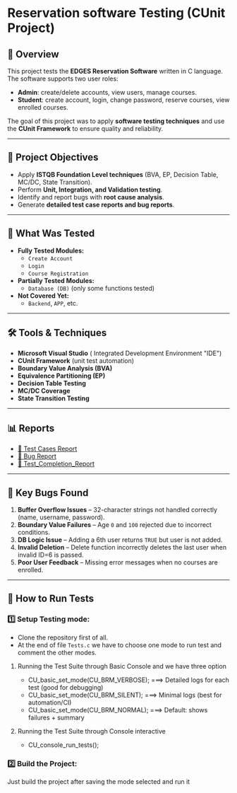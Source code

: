 # Reservation software Testing (CUnit Project)

## 📌 Overview
This project tests the **EDGES Reservation Software** written in C language. 
The software supports two user roles:
- **Admin**: create/delete accounts, view users, manage courses.
- **Student**: create account, login, change password, reserve courses, view enrolled courses.

The goal of this project was to apply **software testing techniques** and use the **CUnit Framework** to ensure quality and reliability.

---

## 🎯 Project Objectives
- Apply **ISTQB Foundation Level techniques** (BVA, EP, Decision Table, MC/DC, State Transition).
- Perform **Unit, Integration, and Validation testing**.
- Identify and report bugs with **root cause analysis**.
- Generate **detailed test case reports and bug reports**.

---

## 🧪 What Was Tested
- **Fully Tested Modules:**
  - `Create Account`
  - `Login`
  - `Course Registration`
- **Partially Tested Modules:**
  - `Database (DB)` (only some functions tested)
- **Not Covered Yet:**
  - `Backend`, `APP`, etc.

---

## 🛠️ Tools & Techniques
- **Microsoft Visual Studio** ( Integrated Development Environment "IDE")
- **CUnit Framework** (unit test automation)
- **Boundary Value Analysis (BVA)**
- **Equivalence Partitioning (EP)**
- **Decision Table Testing**
- **MC/DC Coverage**
- **State Transition Testing**

---

## 📊 Reports
- [📄 Test Cases Report](Reports/Test_Cases_Report.pdf)  
- [🐞 Bug Report](Reports/Bugs_Report.pdf)  
- [📘 Test_Completion_Report](Reports/Test_Completion_Report.pdf)  

---

## 🐛 Key Bugs Found
1. **Buffer Overflow Issues** – 32-character strings not handled correctly (name, username, password).  
2. **Boundary Value Failures** – Age `0` and `100` rejected due to incorrect conditions.  
3. **DB Logic Issue** – Adding a 6th user returns `TRUE` but user is not added.  
4. **Invalid Deletion** – Delete function incorrectly deletes the last user when invalid ID=6 is passed.  
5. **Poor User Feedback** – Missing error messages when no courses are enrolled.

---

## 🚀 How to Run Tests

### 1️⃣ Setup Testing mode:
- Clone the repository first of all.
- At the end of file `Tests.c` we have to choose one mode to run test and comment the other modes.
1. Running the Test Suite through Basic Console and we have three option
   - CU_basic_set_mode(CU_BRM_VERBOSE);  ===> Detailed logs for each test (good for debugging)
   - CU_basic_set_mode(CU_BRM_SILENT);   ===> Minimal logs (best for automation/CI)
   - CU_basic_set_mode(CU_BRM_NORMAL);   ===> Default: shows failures + summary
  
2. Running the Test Suite through Console interactive
   - CU_console_run_tests();

### 2️⃣ Build the Project:
Just build the project after saving the mode selected and run it

